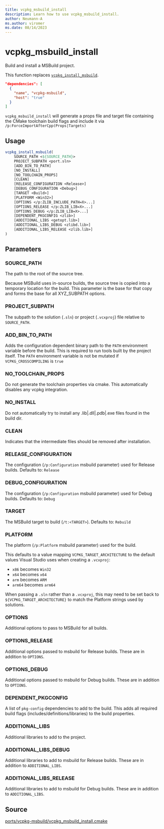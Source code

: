 ```yaml
---
title: vcpkg_msbuild_install
description: Learn how to use vcpkg_msbuild_install.
author: Neumann-A
ms.author: viromer
ms.date: 08/14/2023
---
```


# vcpkg_msbuild_install

Build and install a MSBuild project.

This function replaces [`vcpkg_install_msbuild`](vcpkg_install_msbuild.md).

```json
"dependencies": [
  { 
    "name", "vcpkg-msbuild",
    "host": "true"
  }
]
```
`vcpkg_msbuild_install` will generate a props file and target file containing the CMake toolchain build flags and include it via `/p:ForceImportAfterCpp(Props|Targets)`

## Usage

```cmake
vcpkg_install_msbuild(
    SOURCE_PATH <${SOURCE_PATH}>
    PROJECT_SUBPATH <port.sln>
    [ADD_BIN_TO_PATH]
    [NO_INSTALL]
    [NO_TOOLCHAIN_PROPS]
    [CLEAN]
    [RELEASE_CONFIGURATION <Release>]
    [DEBUG_CONFIGURATION <Debug>]
    [TARGET <Build>]
    [PLATFORM <Win32>]
    [OPTIONS </p:ZLIB_INCLUDE_PATH=X>...]
    [OPTIONS_RELEASE </p:ZLIB_LIB=X>...]
    [OPTIONS_DEBUG </p:ZLIB_LIB=X>...]
    [DEPENDENT_PKGCONFIG <zlib>]
    [ADDITIONAL_LIBS <getopt.lib>]
    [ADDITIONAL_LIBS_DEBUG <zlibd.lib>]
    [ADDITIONAL_LIBS_RELEASE <zlib.lib>]
)
```

## Parameters

### SOURCE_PATH
The path to the root of the source tree.

Because MSBuild uses in-source builds, the source tree is copied into a temporary location for the build. This
parameter is the base for that copy and forms the base for all XYZ_SUBPATH options.


### PROJECT_SUBPATH

The subpath to the solution (`.sln`) or project (`.vcxproj`) file relative to `SOURCE_PATH`.

### ADD_BIN_TO_PATH

Adds the configuration dependent binary path to the `PATH` environment variable before the build.
This is required to run tools built by the project itself. The `PATH` environment variable is not be mutated if `VCPKG_CROSSCOMPILING` is `true`

### NO_TOOLCHAIN_PROPS

Do not generate the toolchain properties via cmake. This automatically disables any vcpkg integration.

### NO_INSTALL

Do not automatically try to install any .lib|.dll|.pdb|.exe files found in the build dir.

### CLEAN

Indicates that the intermediate files should be removed after installation.

### RELEASE_CONFIGURATION

The configuration (`/p:Configuration` msbuild parameter) used for Release builds. Defaults to: `Release`

### DEBUG_CONFIGURATION

The configuration (`/p:Configuration` msbuild parameter) used for Debug builds. Defaults to: `Debug`

### TARGET

The MSBuild target to build (`/t:<TARGET>`).  Defaults to: `Rebuild`

### PLATFORM

The platform (`/p:Platform` msbuild parameter) used for the build.

This defaults to a value mapping `VCPKG_TARGET_ARCHITECTURE` to the default values Visual Studio uses when creating a `.vcxproj`:

* `x86` becomes `Win32`
* `x64` becomes `x64`
* `arm` becomes `ARM`
* `arm64` becomes `arm64`

When passing a `.sln` rather than a `.vcxproj`, this may need to be set back to `${VCPKG_TARGET_ARCHITECTURE}` to match the Platform strings used by solutions.

### OPTIONS

Additional options to pass to MSBuild for all builds.

### OPTIONS_RELEASE

Additional options passed to msbuild for Release builds. These are in addition to `OPTIONS`.

### OPTIONS_DEBUG

Additional options passed to msbuild for Debug builds. These are in addition to `OPTIONS`.

### DEPENDENT_PKGCONFIG

A list of `pkg-config` dependencies to add to the build. This adds all required build flags (includes/definitions/libraries) to the build properties.

### ADDITIONAL_LIBS

Additional libraries to add to the project.

### ADDITIONAL_LIBS_DEBUG

Additional libraries to add to msbuild for Release builds. These are in addition to `ADDITIONAL_LIBS`.

### ADDITIONAL_LIBS_RELEASE

Additional libraries to add to msbuild for Debug builds. These are in addition to `ADDITIONAL_LIBS`.

## Source

[ports/vcpkg-msbuild/vcpkg\_msbuild\_install.cmake](https://github.com/Microsoft/vcpkg/blob/master/ports/vcpkg-msbuild/vcpkg_msbuild_install.cmake)